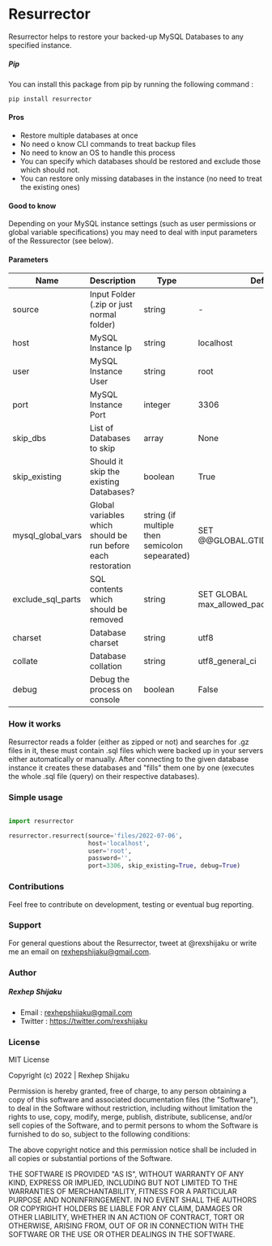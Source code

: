 # Resurrector
Resurrector helps to restore your backed-up MySQL Databases to any specified instance.

##### Pip
You can install this package from pip by running the following command :
```html
pip install resurrector
```

#### Pros

- Restore multiple databases at once
- No need o know CLI commands to treat backup files
- No need to know an OS to handle this process
- You can specify which databases should be restored and exclude those which should not.
- You can restore only missing databases in the instance (no need to treat the existing ones)

#### Good to know
Depending on your MySQL instance settings (such as user permissions or global variable specifications) you may need
to deal with input parameters of the Ressurector (see below).

#### Parameters

Name | Description | Type | Default
--- | --- | --- | --- 
source | Input Folder (.zip or just normal folder) | string | -
host | MySQL Instance Ip | string | localhost
user | MySQL Instance User | string | root
port | MySQL Instance Port | integer | 3306
skip_dbs | List of Databases to skip | array | None
skip_existing | Should it skip the existing Databases? | boolean | True
mysql_global_vars | Global variables which should be run before each restoration | string (if multiple then semicolon sepearated) | SET @@GLOBAL.GTID_PURGED='';
exclude_sql_parts | SQL contents which should be removed | string | SET GLOBAL max_allowed_packet=268435456;
charset | Database charset | string | utf8
collate | Database collation | string | utf8_general_ci
debug | Debug the process on console | boolean | False



### How it works
Resurrector reads a folder (either as zipped or not) and searches for .gz files in it, these must contain .sql files which were
backed up in your servers either automatically or manually. After connecting to the given database instance it creates these databases and "fills" them one by one (executes the whole .sql file (query) on their respective databases).

### Simple usage

```python

import resurrector

resurrector.resurrect(source='files/2022-07-06',
                      host='localhost',
                      user='root',
                      password='',
                      port=3306, skip_existing=True, debug=True)

```

### Contributions 
Feel free to contribute on development, testing or eventual bug reporting.

### Support
For general questions about the Resurrector, tweet at @rexshijaku or write me an email on rexhepshijaku@gmail.com.

### Author
##### Rexhep Shijaku
 - Email : rexhepshijaku@gmail.com
 - Twitter : https://twitter.com/rexshijaku

### License
MIT License

Copyright (c) 2022 | Rexhep Shijaku

Permission is hereby granted, free of charge, to any person obtaining a copy of this software and associated documentation files (the "Software"), to deal in the Software without restriction, including without limitation the rights to use, copy, modify, merge, publish, distribute, sublicense, and/or sell copies of the Software, and to permit persons to whom the Software is furnished to do so, subject to the following conditions:

The above copyright notice and this permission notice shall be included in all copies or substantial portions of the Software.

THE SOFTWARE IS PROVIDED "AS IS", WITHOUT WARRANTY OF ANY KIND, EXPRESS OR IMPLIED, INCLUDING BUT NOT LIMITED TO THE WARRANTIES OF MERCHANTABILITY, FITNESS FOR A PARTICULAR PURPOSE AND NONINFRINGEMENT. IN NO EVENT SHALL THE AUTHORS OR COPYRIGHT HOLDERS BE LIABLE FOR ANY CLAIM, DAMAGES OR OTHER LIABILITY, WHETHER IN AN ACTION OF CONTRACT, TORT OR OTHERWISE, ARISING FROM, OUT OF OR IN CONNECTION WITH THE SOFTWARE OR THE USE OR OTHER DEALINGS IN THE SOFTWARE.
